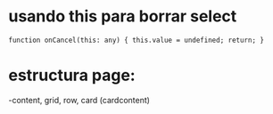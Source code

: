 # usando this para borrar select

`function onCancel(this: any) {
  this.value = undefined;
  return;
}`

# estructura page:

-content, grid, row, card (cardcontent)

